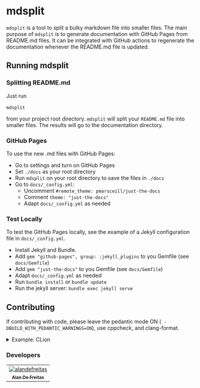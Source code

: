 # mdsplit

`mdsplit` is a tool to split a bulky markdown file into smaller files. The main purpose of `mdsplit` is to generate documentation with GitHub Pages from README.md files. It can be integrated with GitHub actions to regenerate the documentation whenever the README.md file is updated.

<!-- https://gist.github.com/jbroadway/2836900 -->
<!-- START doctoc generated TOC please keep comment here to allow auto update -->
<!-- DON'T EDIT THIS SECTION, INSTEAD RE-RUN doctoc TO UPDATE -->
<!-- END doctoc generated TOC please keep comment here to allow auto update -->

## Running mdsplit

### Splitting README.md

Just run 

```
mdsplit
```

from your project root directory. `mdsplit` will split your `README.md` file into smaller files. The results will go to the documentation directory.

### GitHub Pages

To use the new .md files with GitHub Pages:

* Go to settings and turn on GitHub Pages
* Set `./docs` as your root directory
* Run `mdsplit` on your root directory to save the files in `./docs`
* Go to `docs/_config.yml`:
    * Uncomment `#remote_theme: pmarsceill/just-the-docs`
    * Comment `theme: "just-the-docs"`
    * Adapt `docs/_config.yml` as needed

### Test Locally

To test the GitHub Pages locally, see the example of a Jekyll configuration file in `docs/_config.yml`.
 
 * Install Jekyll and Bundle.
 * Add `gem "github-pages", group: :jekyll_plugins` to you Gemfile (see `docs/Gemfile`)
 * Add `gem "just-the-docs"` to you Gemfile (see `docs/Gemfile`)
 * Adapt `docs/_config.yml` as needed
 * Run `bundle install` or `bundle update`
 * Run the jekyll server: `bundle exec jekyll serve`

## Contributing

If contributing with code, please leave the pedantic mode ON (` -DBUILD_WITH_PEDANTIC_WARNINGS=ON`), use cppcheck, and clang-format.

<details markdown="1">
    <summary>Example: CLion</summary>
    
![CLion Settings with Pedantic Mode](docs/images/pedantic_clion.png)
    
</details>

### Developers

<!-- readme: collaborators,contributors -start --> 
<table>
<tr>
    <td align="center">
        <a href="https://github.com/alandefreitas">
            <img src="https://avatars0.githubusercontent.com/u/5369819?v=4" width="100;" alt="alandefreitas"/>
            <br />
            <sub><b>Alan De Freitas</b></sub>
        </a>
    </td></tr>
</table>
<!-- readme: collaborators,contributors -end -->
